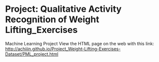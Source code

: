# Project: Qualitative Activity Recognition of Weight Lifting_Exercises
Machine Learning Project
View the HTML page on the web with this link: http://achiiin.github.io/Project_Weight-Lifting-Exercises-Dataset/PML_project.html
